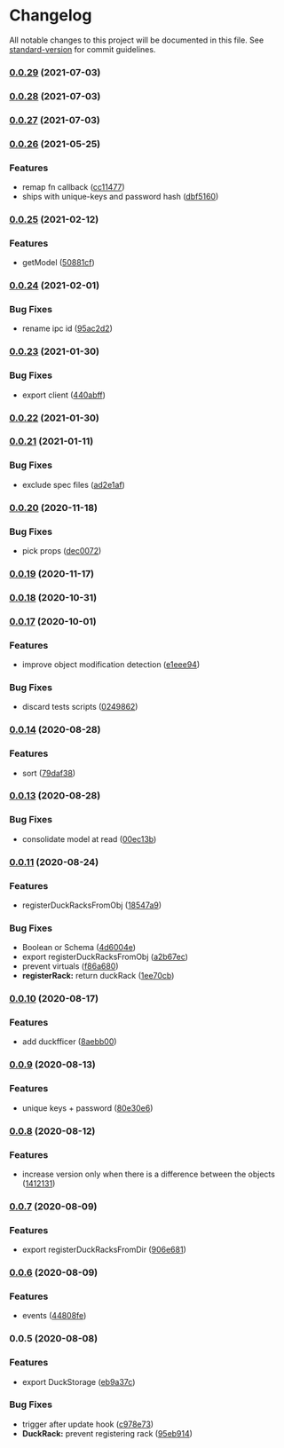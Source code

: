 # Changelog

All notable changes to this project will be documented in this file. See [standard-version](https://github.com/conventional-changelog/standard-version) for commit guidelines.

### [0.0.29](https://github.com/devtin/duck-storage/compare/v0.0.28...v0.0.29) (2021-07-03)

### [0.0.28](https://github.com/devtin/duck-storage/compare/v0.0.27...v0.0.28) (2021-07-03)

### [0.0.27](https://github.com/devtin/duck-storage/compare/v0.0.26...v0.0.27) (2021-07-03)

### [0.0.26](https://github.com/devtin/duck-storage/compare/v0.0.25...v0.0.26) (2021-05-25)


### Features

* remap fn callback ([cc11477](https://github.com/devtin/duck-storage/commit/cc114779ed570ed179cca6a9b986903fb1ae3d33))
* ships with unique-keys and password hash ([dbf5160](https://github.com/devtin/duck-storage/commit/dbf5160cb26dc823991560526d5eb930948a2cca))

### [0.0.25](https://github.com/devtin/duck-storage/compare/v0.0.24...v0.0.25) (2021-02-12)


### Features

* getModel ([50881cf](https://github.com/devtin/duck-storage/commit/50881cf0f846d81e1cad49f15c2672a7e82312bc))

### [0.0.24](https://github.com/devtin/duck-storage/compare/v0.0.23...v0.0.24) (2021-02-01)


### Bug Fixes

* rename ipc id ([95ac2d2](https://github.com/devtin/duck-storage/commit/95ac2d24bc40bce482c04c9ef81d4af163425c45))

### [0.0.23](https://github.com/devtin/duck-storage/compare/v0.0.22...v0.0.23) (2021-01-30)


### Bug Fixes

* export client ([440abff](https://github.com/devtin/duck-storage/commit/440abff0bbaaa32fecf6ca942caf7673efa382dc))

### [0.0.22](https://github.com/devtin/duck-storage/compare/v0.0.21...v0.0.22) (2021-01-30)

### [0.0.21](https://github.com/devtin/duck-storage/compare/v0.0.20...v0.0.21) (2021-01-11)


### Bug Fixes

* exclude spec files ([ad2e1af](https://github.com/devtin/duck-storage/commit/ad2e1af6afdeb5decdf62c56833745cf45dc4edf))

### [0.0.20](https://github.com/devtin/duck-storage/compare/v0.0.19...v0.0.20) (2020-11-18)


### Bug Fixes

* pick props ([dec0072](https://github.com/devtin/duck-storage/commit/dec00723a97f34e58d1bc5d11bfad8fc6e68cca1))

### [0.0.19](https://github.com/devtin/duck-storage/compare/v0.0.18...v0.0.19) (2020-11-17)

### [0.0.18](https://github.com/devtin/duck-storage/compare/v0.0.17...v0.0.18) (2020-10-31)

### [0.0.17](https://github.com/devtin/duck-storage/compare/v0.0.14...v0.0.17) (2020-10-01)


### Features

* improve object modification detection ([e1eee94](https://github.com/devtin/duck-storage/commit/e1eee94c30613eba70cfd3360b28257e699498b0))


### Bug Fixes

* discard tests scripts ([0249862](https://github.com/devtin/duck-storage/commit/0249862c2834003334433495276e5dcbddcd112b))

### [0.0.14](https://github.com/devtin/duck-storage/compare/v0.0.13...v0.0.14) (2020-08-28)


### Features

* sort ([79daf38](https://github.com/devtin/duck-storage/commit/79daf3898f5e9acd1e5d6b49b3e12be69951be9a))

### [0.0.13](https://github.com/devtin/duck-storage/compare/v0.0.11...v0.0.13) (2020-08-28)


### Bug Fixes

* consolidate model at read ([00ec13b](https://github.com/devtin/duck-storage/commit/00ec13be24a1aeb4ba2260eb7f5887719de64bf3))

### [0.0.11](https://github.com/devtin/duck-storage/compare/v0.0.10...v0.0.11) (2020-08-24)


### Features

* registerDuckRacksFromObj ([18547a9](https://github.com/devtin/duck-storage/commit/18547a93b8e92ea232655fe001f7222f7f9f274a))


### Bug Fixes

* Boolean or Schema ([4d6004e](https://github.com/devtin/duck-storage/commit/4d6004e52e3f842cbce5e589cc9c8e8c069ccc6c))
* export registerDuckRacksFromObj ([a2b67ec](https://github.com/devtin/duck-storage/commit/a2b67ec528ca0dc1315ae33e5dc698386a41336d))
* prevent virtuals ([f86a680](https://github.com/devtin/duck-storage/commit/f86a680135c149fd825d27fb95e9e90748576c23))
* **registerRack:** return duckRack ([1ee70cb](https://github.com/devtin/duck-storage/commit/1ee70cbcdfe77d64ebd5c906753055e727509ec3))

### [0.0.10](https://github.com/devtin/duck-storage/compare/v0.0.9...v0.0.10) (2020-08-17)


### Features

* add duckfficer ([8aebb00](https://github.com/devtin/duck-storage/commit/8aebb001f8532738fda52a99206516655b26f559))

### [0.0.9](https://github.com/devtin/duck-storage/compare/v0.0.8...v0.0.9) (2020-08-13)


### Features

* unique keys + password ([80e30e6](https://github.com/devtin/duck-storage/commit/80e30e6183ae2d9e821ad99312cc1954ea824c33))

### [0.0.8](https://github.com/devtin/duck-storage/compare/v0.0.7...v0.0.8) (2020-08-12)


### Features

* increase version only when there is a difference between the objects ([1412131](https://github.com/devtin/duck-storage/commit/1412131c3ef0c27bb9cdd78d466f6329acc4fe3d))

### [0.0.7](https://github.com/devtin/duck-storage/compare/v0.0.6...v0.0.7) (2020-08-09)


### Features

* export registerDuckRacksFromDir ([906e681](https://github.com/devtin/duck-storage/commit/906e6814d1c1a877212272243eab0346a0de38b7))

### [0.0.6](https://github.com/devtin/duck-storage/compare/v0.0.5...v0.0.6) (2020-08-09)


### Features

* events ([44808fe](https://github.com/devtin/duck-storage/commit/44808fedfe4a46beade9e63aeda1bf65fb5fa93e))

### 0.0.5 (2020-08-08)


### Features

* export DuckStorage ([eb9a37c](https://github.com/devtin/duck-storage/commit/eb9a37c429593e8c30fcfcd31759fd87d1b2a808))


### Bug Fixes

* trigger after update hook ([c978e73](https://github.com/devtin/duck-storage/commit/c978e738243865f6f1cb79bc49dbaaf7760d458b))
* **DuckRack:** prevent registering rack ([95eb914](https://github.com/devtin/duck-storage/commit/95eb914283efe4a9c09d14f240a29f8027db09ab))
